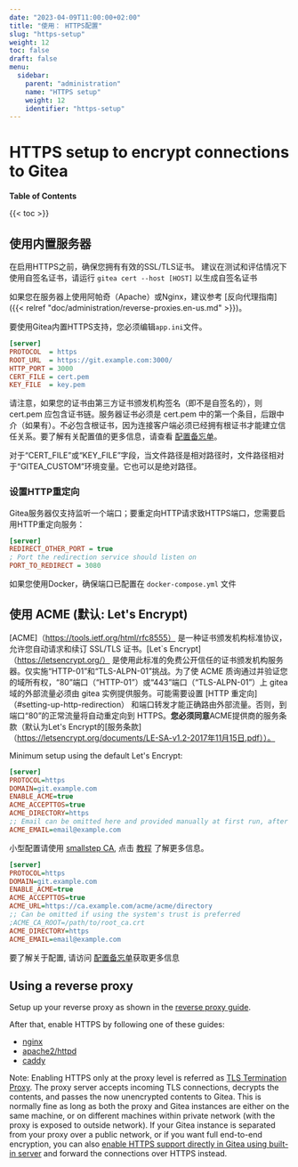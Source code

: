 ```yaml
---
date: "2023-04-09T11:00:00+02:00"
title: "使用： HTTPS配置"
slug: "https-setup"
weight: 12
toc: false
draft: false
menu:
  sidebar:
    parent: "administration"
    name: "HTTPS setup"
    weight: 12
    identifier: "https-setup"
---
```


# HTTPS setup to encrypt connections to Gitea

**Table of Contents**

{{< toc >}}

## 使用内置服务器

在启用HTTPS之前，确保您拥有有效的SSL/TLS证书。
建议在测试和评估情况下使用自签名证书，请运行 `gitea cert --host [HOST]` 以生成自签名证书

如果您在服务器上使用阿帕奇（Apache）或Nginx，建议参考 [反向代理指南]({{< relref "doc/administration/reverse-proxies.en-us.md" >}})。

要使用Gitea内置HTTPS支持，您必须编辑`app.ini`文件。

```ini
[server]
PROTOCOL  = https
ROOT_URL  = https://git.example.com:3000/
HTTP_PORT = 3000
CERT_FILE = cert.pem
KEY_FILE  = key.pem
```

请注意，如果您的证书由第三方证书颁发机构签名（即不是自签名的），则 cert.pem 应包含证书链。服务器证书必须是 cert.pem 中的第一个条目，后跟中介（如果有）。不必包含根证书，因为连接客户端必须已经拥有根证书才能建立信任关系。要了解有关配置值的更多信息，请查看 [配置备忘单](../config-cheat-sheet#server-server)。

对于“CERT_FILE”或“KEY_FILE”字段，当文件路径是相对路径时，文件路径相对于“GITEA_CUSTOM”环境变量。它也可以是绝对路径。

### 设置HTTP重定向

Gitea服务器仅支持监听一个端口；要重定向HTTP请求致HTTPS端口，您需要启用HTTP重定向服务：

```ini
[server]
REDIRECT_OTHER_PORT = true
; Port the redirection service should listen on
PORT_TO_REDIRECT = 3080
```

如果您使用Docker，确保端口已配置在 `docker-compose.yml` 文件

## 使用 ACME (默认: Let's Encrypt)

[ACME]（https://tools.ietf.org/html/rfc8555） 是一种证书颁发机构标准协议，允许您自动请求和续订 SSL/TLS 证书。[Let`s Encrypt]（https://letsencrypt.org/） 是使用此标准的免费公开信任的证书颁发机构服务器。仅实施“HTTP-01”和“TLS-ALPN-01”挑战。为了使 ACME 质询通过并验证您的域所有权，“80”端口（“HTTP-01”）或“443”端口（“TLS-ALPN-01”）上 gitea 域的外部流量必须由 gitea 实例提供服务。可能需要设置 [HTTP 重定向]（#setting-up-http-redirection） 和端口转发才能正确路由外部流量。否则，到端口“80”的正常流量将自动重定向到 HTTPS。**您必须同意**ACME提供商的服务条款（默认为Let's Encrypt的[服务条款]（https://letsencrypt.org/documents/LE-SA-v1.2-2017年11月15日.pdf））。

Minimum setup using the default Let's Encrypt:

```ini
[server]
PROTOCOL=https
DOMAIN=git.example.com
ENABLE_ACME=true
ACME_ACCEPTTOS=true
ACME_DIRECTORY=https
;; Email can be omitted here and provided manually at first run, after which it is cached
ACME_EMAIL=email@example.com
```

小型配置请使用 [smallstep CA](https://github.com/smallstep/certificates), 点击 [教程](https://smallstep.com/docs/tutorials/acme-challenge) 了解更多信息。

```ini
[server]
PROTOCOL=https
DOMAIN=git.example.com
ENABLE_ACME=true
ACME_ACCEPTTOS=true
ACME_URL=https://ca.example.com/acme/acme/directory
;; Can be omitted if using the system's trust is preferred
;ACME_CA_ROOT=/path/to/root_ca.crt
ACME_DIRECTORY=https
ACME_EMAIL=email@example.com
```

要了解关于配置, 请访问 [配置备忘单](../config-cheat-sheet#server-server)获取更多信息

## Using a reverse proxy

Setup up your reverse proxy as shown in the [reverse proxy guide](../reverse-proxies).

After that, enable HTTPS by following one of these guides:

- [nginx](https://nginx.org/en/docs/http/configuring_https_servers.html)
- [apache2/httpd](https://httpd.apache.org/docs/2.4/ssl/ssl_howto.html)
- [caddy](https://caddyserver.com/docs/tls)

Note: Enabling HTTPS only at the proxy level is referred as [TLS Termination Proxy](https://en.wikipedia.org/wiki/TLS_termination_proxy). The proxy server accepts incoming TLS connections, decrypts the contents, and passes the now unencrypted contents to Gitea. This is normally fine as long as both the proxy and Gitea instances are either on the same machine, or on different machines within private network (with the proxy is exposed to outside network). If your Gitea instance is separated from your proxy over a public network, or if you want full end-to-end encryption, you can also [enable HTTPS support directly in Gitea using built-in server](#using-the-built-in-server) and forward the connections over HTTPS instead.
